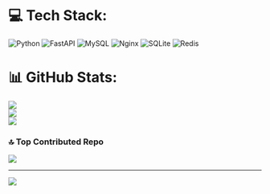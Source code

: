 
# 💻 Tech Stack:
![Python](https://img.shields.io/badge/python-3670A0?style=for-the-badge&logo=python&logoColor=ffdd54) ![FastAPI](https://img.shields.io/badge/FastAPI-005571?style=for-the-badge&logo=fastapi) ![MySQL](https://img.shields.io/badge/mysql-%2300000f.svg?style=for-the-badge&logo=mysql&logoColor=white) ![Nginx](https://img.shields.io/badge/nginx-%23009639.svg?style=for-the-badge&logo=nginx&logoColor=white) ![SQLite](https://img.shields.io/badge/sqlite-%2307405e.svg?style=for-the-badge&logo=sqlite&logoColor=white) ![Redis](https://img.shields.io/badge/redis-%23DD0031.svg?style=for-the-badge&logo=redis&logoColor=white)
# 📊 GitHub Stats:
![](https://github-readme-stats.vercel.app/api?username=shojaei-mohammad&theme=default&hide_border=false&include_all_commits=true&count_private=true)<br/>
![](https://github-readme-streak-stats.herokuapp.com/?user=shojaei-mohammad&theme=default&hide_border=false)<br/>
![](https://github-readme-stats.vercel.app/api/top-langs/?username=shojaei-mohammad&theme=default&hide_border=false&include_all_commits=true&count_private=true&layout=compact)

### 🔝 Top Contributed Repo
![](https://github-contributor-stats.vercel.app/api?username=shojaei-mohammad&limit=5&theme=dark&combine_all_yearly_contributions=true)

---
[![](https://visitcount.itsvg.in/api?id=shojaei-mohammad&icon=1&color=2)](https://visitcount.itsvg.in)

<!-- Proudly created with GPRM ( https://gprm.itsvg.in ) -->
